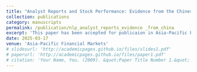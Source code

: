 ```yaml
---
title: "Analyst Reports and Stock Performance: Evidence from the Chinese Market"
collection: publications
category: manuscripts
permalink: /publication/nlp_analyst_reports_evidence _from_china
excerpt: 'This paper has been accepted for publicaion in Asia-Pacific Financial Markets'
date: 2025-03-17
venue: 'Asia-Pacific Financial Markets'
# slidesurl: 'http://academicpages.github.io/files/slides1.pdf'
# paperurl: 'http://academicpages.github.io/files/paper1.pdf'
# citation: 'Your Name, You. (2009). &quot;Paper Title Number 1.&quot; <i>Journal 1</i>. 1(1).'
---
```


